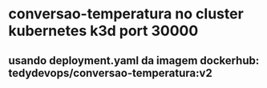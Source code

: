 # conversao-temperatura no cluster kubernetes k3d port 30000
## usando deployment.yaml da imagem dockerhub: tedydevops/conversao-temperatura:v2
